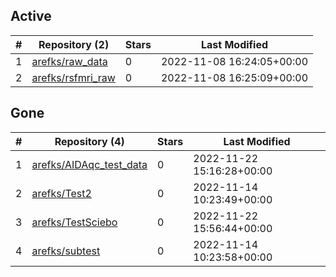 ## Active
| # | Repository (2) | Stars | Last Modified |
| --- | --- | --- | --- |
| 1 | [arefks/raw_data](https://gin.g-node.org/arefks/raw_data) | 0 | 2022-11-08 16:24:05+00:00 |
| 2 | [arefks/rsfmri_raw](https://gin.g-node.org/arefks/rsfmri_raw) | 0 | 2022-11-08 16:25:09+00:00 |

## Gone
| # | Repository (4) | Stars | Last Modified |
| --- | --- | --- | --- |
| 1 | [arefks/AIDAqc_test_data](https://gin.g-node.org/arefks/AIDAqc_test_data) | 0 | 2022-11-22 15:16:28+00:00 |
| 2 | [arefks/Test2](https://gin.g-node.org/arefks/Test2) | 0 | 2022-11-14 10:23:49+00:00 |
| 3 | [arefks/TestSciebo](https://gin.g-node.org/arefks/TestSciebo) | 0 | 2022-11-22 15:56:44+00:00 |
| 4 | [arefks/subtest](https://gin.g-node.org/arefks/subtest) | 0 | 2022-11-14 10:23:58+00:00 |
